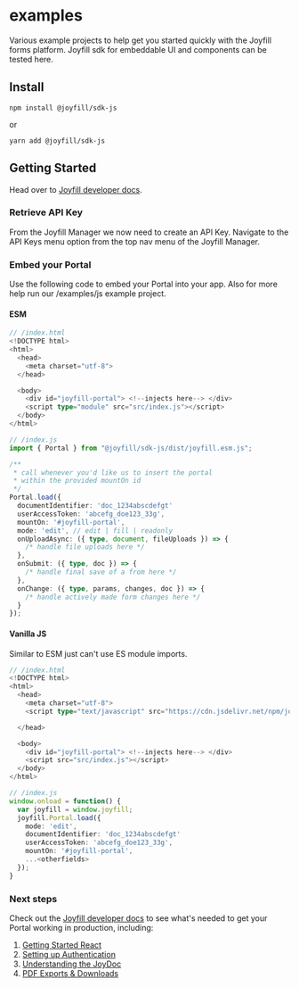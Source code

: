 # examples
Various example projects to help get you started quickly with the Joyfill forms platform. Joyfill sdk for embeddable UI and components can be tested here.

## Install
```
npm install @joyfill/sdk-js
```
or
```
yarn add @joyfill/sdk-js
```

## Getting Started
Head over to [Joyfill developer docs](https://docs.joyfill.io/docs).

### Retrieve API Key
From the Joyfill Manager we now need to create an API Key. Navigate to the API Keys menu option from the top nav menu of the Joyfill Manager.

### Embed your Portal
Use the following code to embed your Portal into your app. Also for more help run our /examples/js example project.

#### ESM
```ts
// /index.html
<!DOCTYPE html>
<html>
  <head>
    <meta charset="utf-8">
  </head>

  <body>
    <div id="joyfill-portal"> <!--injects here--> </div>
    <script type="module" src="src/index.js"></script>
  </body>
</html>

// /index.js
import { Portal } from "@joyfill/sdk-js/dist/joyfill.esm.js";

/**
 * call whenever you'd like us to insert the portal
 * within the provided mountOn id
 */
Portal.load({
  documentIdentifier: 'doc_1234abscdefgt'
  userAccessToken: 'abcefg_doe123_33g',
  mountOn: '#joyfill-portal',
  mode: 'edit', // edit | fill | readonly
  onUploadAsync: ({ type, document, fileUploads }) => {
    /* handle file uploads here */
  },
  onSubmit: ({ type, doc }) => {
    /* handle final save of a from here */
  },
  onChange: ({ type, params, changes, doc }) => {
    /* handle actively made form changes here */
  }
});
```


#### Vanilla JS
Similar to ESM just can't use ES module imports.

```ts
// /index.html
<!DOCTYPE html>
<html>
  <head>
    <meta charset="utf-8">
    <script type="text/javascript" src="https://cdn.jsdelivr.net/npm/joyfill/dist/joyfill.js"></script>

  </head>

  <body>
    <div id="joyfill-portal"> <!--injects here--> </div>
    <script src="src/index.js"></script>
  </body>
</html>

// /index.js
window.onload = function() {
  var joyfill = window.joyfill;
  joyfill.Portal.load({
    mode: 'edit',
    documentIdentifier: 'doc_1234abscdefgt'
    userAccessToken: 'abcefg_doe123_33g',
    mountOn: '#joyfill-portal',
    ...<otherfields>
  });
}
```

### Next steps
Check out the [Joyfill developer docs](https://joyfill.readme.io/docs/quick-start) to see what's needed to get your Portal working in production, including:

1. [Getting Started React](https://docs.joyfill.io/docs/quick-start)
2. [Setting up Authentication](https://docs.joyfill.io/docs/authentication)
3. [Understanding the JoyDoc](https://docs.joyfill.io/docs/joydoc-usage)
4. [PDF Exports & Downloads](https://docs.joyfill.io/docs/platform-exports)
